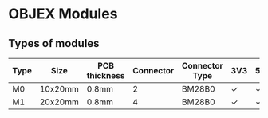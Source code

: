 # OBJEX Modules

## Types of modules

| Type | Size    | PCB thickness | Connector | Connector Type | 3V3 | 5V | A |
|------|---------|---------------|-----------|----------------|-----|----|---|
| M0   | 10x20mm | 0.8mm         | 2         |  BM28B0              |  ✓   |  ✓  | 5 |
| M1   | 20x20mm | 0.8mm         | 4         |  BM28B0              |  ✓   |  ✓  | 5 |
